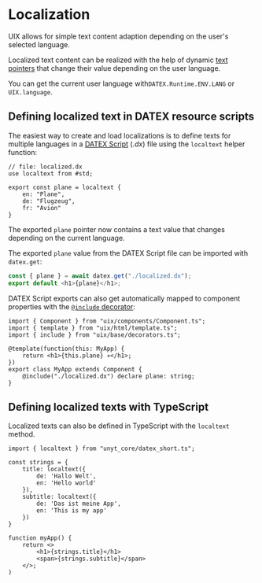 # Localization
UIX allows for simple text content adaption depending on the user's selected language.

Localized text content can be realized with the help of dynamic [text pointers](https://docs.unyt.org/manual/datex/pointers#pointers-for-primitive-values) that change their value depending on the user language.

You can get the current user language with`DATEX.Runtime.ENV.LANG` or `UIX.language`.

## Defining localized text in DATEX resource scripts
The easiest way to create and load localizations is to define texts for multiple languages in a [DATEX Script](https://docs.unyt.org/manual/datex/important-datex-concepts) (*.dx*) file using the `localtext` helper function:

```datex
// file: localized.dx
use localtext from #std;

export const plane = localtext {
    en: "Plane",
    de: "Flugzeug",
    fr: "Avion"
}
```

The exported `plane` pointer now contains a text value that changes depending on the current language.

The exported `plane` value from the DATEX Script file can be imported with `datex.get`:
```ts
const { plane } = await datex.get("./localized.dx");
export default <h1>{plane}</h1>;
```

DATEX Script exports can also get automatically mapped to component properties with the [`@include` decorator](./04%20Components.md):

```tsx
import { Component } from "uix/components/Component.ts";
import { template } from "uix/html/template.ts";
import { include } from "uix/base/decorators.ts";

@template(function(this: MyApp) {
    return <h1>{this.plane} ✈️</h1>;
})
export class MyApp extends Component {
    @include("./localized.dx") declare plane: string;
}
```

## Defining localized texts with TypeScript

Localized texts can also be defined in TypeScript with the `localtext` method.
```tsx
import { localtext } from "unyt_core/datex_short.ts";

const strings = {
    title: localtext({
        de: 'Hallo Welt',
        en: 'Hello world'
    }),
    subtitle: localtext({
        de: 'Das ist meine App',
        en: 'This is my app'
    })
}

function myApp() {
    return <>
        <h1>{strings.title}</h1>
        <span>{strings.subtitle}</span>
    </>;
)
```

